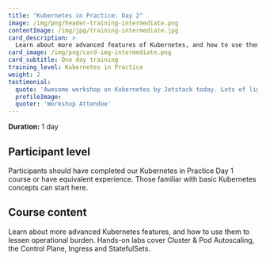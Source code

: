 ```yaml
---
title: "Kubernetes in Practice: Day 2"
image: /img/png/header-training-intermediate.png
contentImage: /img/jpg/training-intermediate.jpg
card_description: >
  Learn about more advanced features of Kubernetes, and how to use them to lessen operational burden. Hands-on labs cover Autoscaling, the Control Plane, Ingress and StatefulSet.
card_image: /img/png/card-img-intermediate.png
card_subtitle: One day training
training_level: Kubernetes in Practice
weight: 2
testimonial:
  quote: 'Awesome workshop on Kubernetes by Jetstack today. Lots of lightbulb moments!'
  profileImage:
  quoter: 'Workshop Attendee'
---
```


**Duration:** 1 day

## Participant level
Participants should have completed our Kubernetes in Practice Day 1 course or have equivalent
experience. Those familiar with basic Kubernetes concepts can start here.

## Course content
Learn about more advanced Kubernetes features, and how to use them to lessen
operational burden. Hands-on labs cover Cluster & Pod Autoscaling, the Control
Plane, Ingress and StatefulSets.
